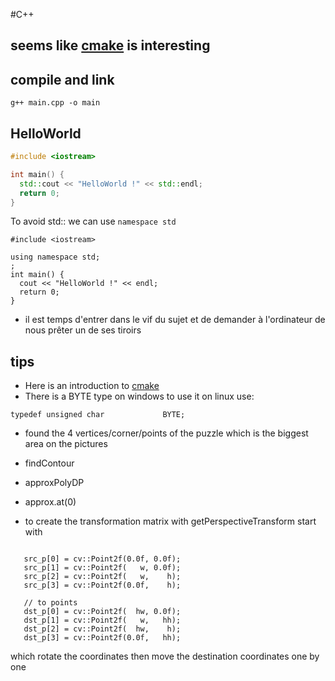 #C++

## seems like [cmake](http://docs.opencv.org/trunk/db/df5/tutorial_linux_gcc_cmake.html) is interesting

## compile and link
```
g++ main.cpp -o main
```

## HelloWorld

```c++
#include <iostream>

int main() {
  std::cout << "HelloWorld !" << std::endl;
  return 0;
}
```

To avoid std:: we can use `namespace std`
```
#include <iostream>

using namespace std;
;
int main() {
  cout << "HelloWorld !" << endl;
  return 0;
}
```

-  il est temps d'entrer dans le vif du sujet et de demander à l'ordinateur de nous prêter un de ses tiroirs

## tips
- Here is an introduction to [cmake](http://derekmolloy.ie/hello-world-introductions-to-cmake/)
- There is a BYTE type on windows to use it on linux use:
```
typedef unsigned char             BYTE;
```
- found the 4 vertices/corner/points of the puzzle which is the biggest area on the pictures
 - findContour
 - approxPolyDP
 - approx.at(0)

- to create the transformation matrix with getPerspectiveTransform start with
 ```

	src_p[0] = cv::Point2f(0.0f, 0.0f);
	src_p[1] = cv::Point2f(   w, 0.0f);
	src_p[2] = cv::Point2f(   w,    h);
	src_p[3] = cv::Point2f(0.0f,    h);

	// to points
	dst_p[0] = cv::Point2f(  hw, 0.0f);
	dst_p[1] = cv::Point2f(   w,   hh);
	dst_p[2] = cv::Point2f(  hw,    h);
	dst_p[3] = cv::Point2f(0.0f,   hh);
 ```
 which rotate the coordinates then move the destination coordinates one by one